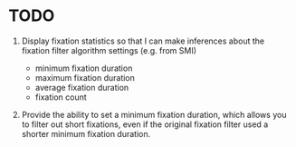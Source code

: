 # TODO

1. Display fixation statistics so that I can make inferences about the fixation filter algorithm settings (e.g. from SMI)

   - minimum fixation duration
   - maximum fixation duration
   - average fixation duration
   - fixation count

2. Provide the ability to set a minimum fixation duration, which allows you to filter out short fixations, even if the original fixation filter used a shorter minimum fixation duration.
